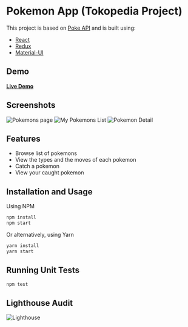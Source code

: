 
# Pokemon App (Tokopedia Project)

This project is based on [Poke API](https://pokeapi.co/) and is built using:
  - [React](https://reactjs.org/)
  - [Redux](https://redux.js.org/)
  - [Material-UI](https://material-ui.com/)

## Demo
[**Live Demo**](https://ricojap.github.io/tokopedia-project-main)

## Screenshots
![Pokemons page](https://imgur.com/JSfYa2T.png)
![My Pokemons List](https://imgur.com/si2rgmm.png)
![Pokemon Detail](https://imgur.com/2eQlu6I.png)

## Features

  - Browse list of pokemons
  - View the types and the moves of each pokemon
  - Catch a pokemon
  - View your caught pokemon

## Installation and Usage
Using NPM
```sh
npm install
npm start
```

Or alternatively, using Yarn
```sh
yarn install
yarn start
```

## Running Unit Tests
```sh
npm test
```

## Lighthouse Audit
![Lighthouse](https://imgur.com/Bmm3hly.png)